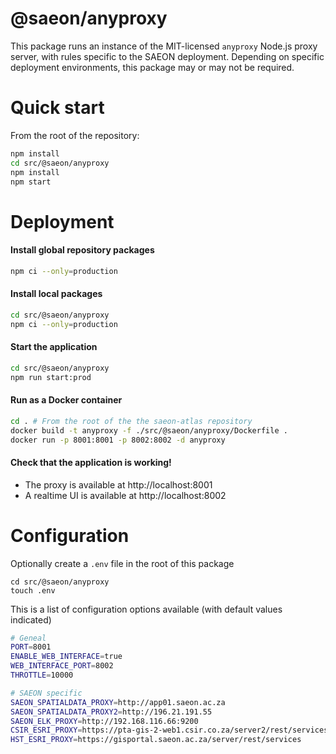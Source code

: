 # @saeon/anyproxy

This package runs an instance of the MIT-licensed `anyproxy` Node.js proxy server, with rules specific to the SAEON deployment. Depending on specific deployment environments, this package may or may not be required.

# Quick start

From the root of the repository:

```sh
npm install
cd src/@saeon/anyproxy
npm install
npm start
```

# Deployment

#### Install global repository packages

```sh
npm ci --only=production
```

#### Install local packages

```sh
cd src/@saeon/anyproxy
npm ci --only=production
```

#### Start the application

```sh
cd src/@saeon/anyproxy
npm run start:prod
```

#### Run as a Docker container

```sh
cd . # From the root of the the saeon-atlas repository
docker build -t anyproxy -f ./src/@saeon/anyproxy/Dockerfile .
docker run -p 8001:8001 -p 8002:8002 -d anyproxy
```

#### Check that the application is working!

- The proxy is available at http://localhost:8001
- A realtime UI is available at http://localhost:8002

# Configuration

Optionally create a `.env` file in the root of this package

```
cd src/@saeon/anyproxy
touch .env
```

This is a list of configuration options available (with default values indicated)

```sh
# Geneal
PORT=8001
ENABLE_WEB_INTERFACE=true
WEB_INTERFACE_PORT=8002
THROTTLE=10000

# SAEON specific
SAEON_SPATIALDATA_PROXY=http://app01.saeon.ac.za
SAEON_SPATIALDATA_PROXY2=http://196.21.191.55
SAEON_ELK_PROXY=http://192.168.116.66:9200
CSIR_ESRI_PROXY=https://pta-gis-2-web1.csir.co.za/server2/rest/services
HST_ESRI_PROXY=https://gisportal.saeon.ac.za/server/rest/services
```
